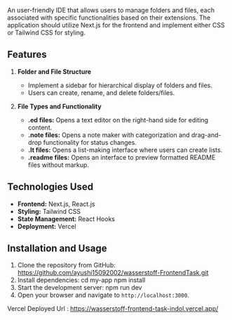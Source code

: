 
An user-friendly IDE that allows users to manage folders and files, each associated with specific functionalities based on their extensions. The application should utilize Next.js for the frontend and implement either CSS or Tailwind CSS for styling.

## Features

1. **Folder and File Structure**
   - Implement a sidebar for hierarchical display of folders and files.
   - Users can create, rename, and delete folders/files.

2. **File Types and Functionality**
   - **.ed files:** Opens a text editor on the right-hand side for editing content.
   - **.note files:** Opens a note maker with categorization and drag-and-drop functionality for status changes.
   - **.lt files:** Opens a list-making interface where users can create lists.
   - **.readme files:** Opens an interface to preview formatted README files without markup.

## Technologies Used

- **Frontend:** Next.js, React.js
- **Styling:** Tailwind CSS
- **State Management:** React Hooks
- **Deployment:** Vercel

## Installation and Usage

1. Clone the repository from GitHub: https://github.com/ayushi15092002/wasserstoff-FrontendTask.git
2. Install dependencies:
    cd my-app
    npm install
3. Start the development server:
    npm run dev
4. Open your browser and navigate to `http://localhost:3000`.

Vercel Deployed Url : https://wasserstoff-frontend-task-indol.vercel.app/



